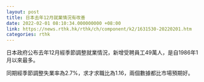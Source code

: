 ```yaml
---
layout: post
title: 日本去年12月就業情況有改善
date: 2022-02-01 08:10:34.000000000 +08:00
link: https://news.rthk.hk/rthk/ch/component/k2/1631530-20220201.htm
categories: rthk
---
```


日本政府公布去年12月經季節調整就業情況，新增受聘員工49萬人，是自1986年1月以來最多。

同期經季節調整失業率為2.7%，求才求職比為1.16，兩個數據都比市場預期好。

